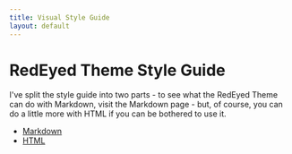 ```yaml
---
title: Visual Style Guide
layout: default
---
```


# RedEyed Theme Style Guide

I've split the style guide into two parts - to see what the RedEyed Theme can do with Markdown, visit the Markdown page - but, of course, you can do a little more with HTML if you can be bothered to use it.

- [Markdown](markdown.html)
- [HTML](html.html)
